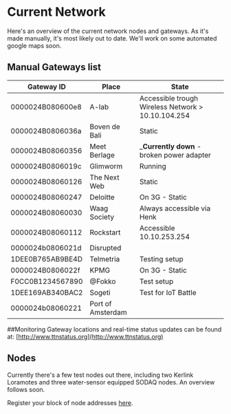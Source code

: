 # Current Network

Here's an overview of the current network nodes and gateways.
As it's made manually, it's most likely out to date. We'll work on some automated google maps soon.


## Manual Gateways list
| Gateway ID | Place | State |
|------------|-------|-------|
| 0000024B080600e8 | A-lab | Accessible trough Wireless Network > 10.10.104.254 |
| 0000024B0806036a | Boven de Bali | Static |
| 0000024B08060356 | Meet Berlage | _**Currently down** - broken power adapter |
| 0000024B0806019c | Glimworm | Running | Accessible trough SSH > 192.168.2.18 |
| 0000024B08060126 | The Next Web | Static |
| 0000024B08060247 | Deloitte | On 3G - Static |
| 0000024B08060030 | Waag Society | Always accessible via Henk |
| 0000024B08060112 | Rockstart | Accessible 10.10.253.254 |
| 0000024b0806021d | Disrupted | |
| 1DEE0B765AB9BE4D | Telmetria | Testing setup |
| 0000024B0806022f | KPMG | On 3G - Static |
| F0CC0B1234567890 | @Fokko | Test setup |
| 1DEE169AB340BAC2 | Sogeti | Test for IoT Battle
| 0000024b08060221 | Port of Amsterdam | |


##Monitoring
Gateway locations and real-time status updates can be found at: [http://www.ttnstatus.org](http://www.ttnstatus.org)

## Nodes
Currently there's a few test nodes out there, including two Kerlink Loramotes and three water-sensor equipped SODAQ nodes. An overview follows soon.

Register your block of node addresses [here](AddressSpace).